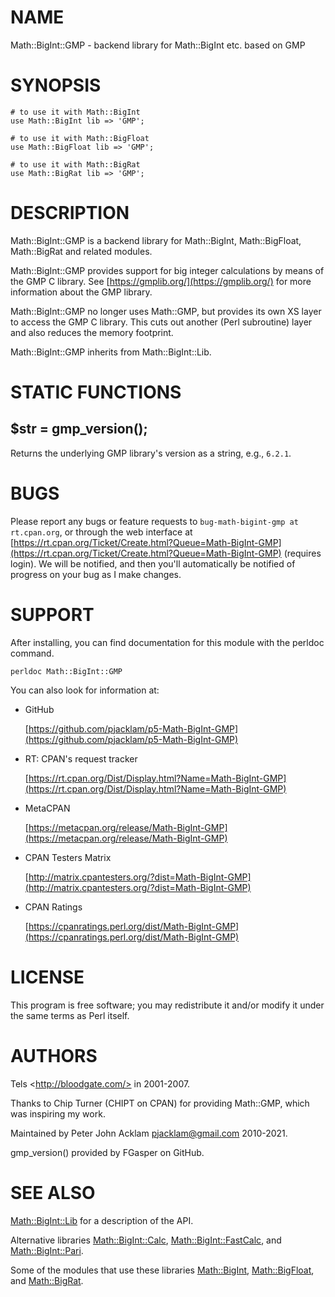 # NAME

Math::BigInt::GMP - backend library for Math::BigInt etc. based on GMP

# SYNOPSIS

    # to use it with Math::BigInt
    use Math::BigInt lib => 'GMP';

    # to use it with Math::BigFloat
    use Math::BigFloat lib => 'GMP';

    # to use it with Math::BigRat
    use Math::BigRat lib => 'GMP';

# DESCRIPTION

Math::BigInt::GMP is a backend library for Math::BigInt, Math::BigFloat,
Math::BigRat and related modules.

Math::BigInt::GMP provides support for big integer calculations by means of the
GMP C library. See [https://gmplib.org/](https://gmplib.org/) for more information about the GMP
library.

Math::BigInt::GMP no longer uses Math::GMP, but provides its own XS layer to
access the GMP C library. This cuts out another (Perl subroutine) layer and
also reduces the memory footprint.

Math::BigInt::GMP inherits from Math::BigInt::Lib.

# STATIC FUNCTIONS

## $str = gmp\_version();

Returns the underlying GMP library's version as a string, e.g., `6.2.1`.

# BUGS

Please report any bugs or feature requests to
`bug-math-bigint-gmp at rt.cpan.org`, or through the web interface at
[https://rt.cpan.org/Ticket/Create.html?Queue=Math-BigInt-GMP](https://rt.cpan.org/Ticket/Create.html?Queue=Math-BigInt-GMP)
(requires login). We will be notified, and then you'll automatically be
notified of progress on your bug as I make changes.

# SUPPORT

After installing, you can find documentation for this module with the perldoc
command.

    perldoc Math::BigInt::GMP

You can also look for information at:

- GitHub

    [https://github.com/pjacklam/p5-Math-BigInt-GMP](https://github.com/pjacklam/p5-Math-BigInt-GMP)

- RT: CPAN's request tracker

    [https://rt.cpan.org/Dist/Display.html?Name=Math-BigInt-GMP](https://rt.cpan.org/Dist/Display.html?Name=Math-BigInt-GMP)

- MetaCPAN

    [https://metacpan.org/release/Math-BigInt-GMP](https://metacpan.org/release/Math-BigInt-GMP)

- CPAN Testers Matrix

    [http://matrix.cpantesters.org/?dist=Math-BigInt-GMP](http://matrix.cpantesters.org/?dist=Math-BigInt-GMP)

- CPAN Ratings

    [https://cpanratings.perl.org/dist/Math-BigInt-GMP](https://cpanratings.perl.org/dist/Math-BigInt-GMP)

# LICENSE

This program is free software; you may redistribute it and/or modify it under
the same terms as Perl itself.

# AUTHORS

Tels &lt;http://bloodgate.com/> in 2001-2007.

Thanks to Chip Turner (CHIPT on CPAN) for providing Math::GMP, which was
inspiring my work.

Maintained by Peter John Acklam <pjacklam@gmail.com> 2010-2021.

gmp\_version() provided by FGasper on GitHub.

# SEE ALSO

[Math::BigInt::Lib](https://metacpan.org/pod/Math%3A%3ABigInt%3A%3ALib) for a description of the API.

Alternative libraries [Math::BigInt::Calc](https://metacpan.org/pod/Math%3A%3ABigInt%3A%3ACalc), [Math::BigInt::FastCalc](https://metacpan.org/pod/Math%3A%3ABigInt%3A%3AFastCalc), and
[Math::BigInt::Pari](https://metacpan.org/pod/Math%3A%3ABigInt%3A%3APari).

Some of the modules that use these libraries [Math::BigInt](https://metacpan.org/pod/Math%3A%3ABigInt),
[Math::BigFloat](https://metacpan.org/pod/Math%3A%3ABigFloat), and [Math::BigRat](https://metacpan.org/pod/Math%3A%3ABigRat).
